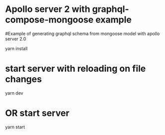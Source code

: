 # Apollo server 2 with graphql-compose-mongoose example

#Example of generating graphql schema from mongoose model with apollo server 2.0

yarn install

# start server with reloading on file changes
yarn dev

# OR start server
yarn start
```
